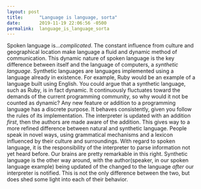 ```yaml
---
layout: post
title:      "Language is language, sorta"
date:       2019-11-19 22:06:56 -0500
permalink:  language_is_language_sorta
---
```


Spoken language is...*complicated*. The constant influence from culture and geographical location make language a fluid and dynamic method of communication. This dynamic nature of spoken language is the key difference between itself and the language of computers, a *synthetic language*. Synthetic languages are languages implemented using a language already in existence. For example, Ruby would be an example of a language built using English. You could argue that a synthetic language, such as Ruby, is in fact dynamic. It continuously fluctuates toward the demands of the current programming community, so why would it not be counted as dynamic? Any new feature or addition to a programming language has a discrete purpose. It behaves consistently, given you follow the rules of its implementation. The interpreter is updated with an addition *first*, then the authors are made aware of the addition. This gives way to a more refined difference between natural and synthetic language. People speak in novel ways, using grammatical mechanisms and a lexicon influenced by their culture and surroundings. With regard to spoken language, it is the responsibility of the interpreter to parse information not yet heard before. Our brains are pretty remarkable in this right. Synthetic language is the other way around, with the author(speaker, in our spoken language example) being updated of the changed to the language *after* our interpreter is notified. This is not the only difference between the two, but does shed some light into each of their behavior.
